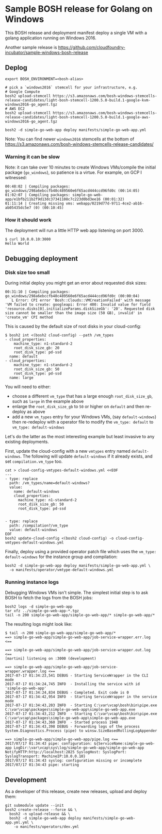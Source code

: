 # Sample BOSH release for Golang on Windows

This BOSH release and deployment manifest deploy a single VM with a golang application running on Windows 2016.

Another sample release is https://github.com/cloudfoundry-incubator/sample-windows-bosh-release

## Deplog

```
export BOSH_ENVIRONMENT=<bosh-alias>

# pick a `windows2016` stemcell for your infrastructure, e.g.
# Google Compute
bosh2 upload-stemcell https://s3.amazonaws.com/bosh-windows-stemcells-release-candidates/light-bosh-stemcell-1200.5.0-build.1-google-kvm-windows2016-go_agent.tgz
# AWS EC2
bosh2 upload-stemcell https://s3.amazonaws.com/bosh-windows-stemcells-release-candidates/light-bosh-stemcell-1200.5.0-build.1-google-aws-windows2016-go_agent.tgz

bosh2 -d simple-go-web-app deploy manifests/simple-go-web-app.yml
```

Note: You can find newer `windows2016` stemcells at the bottom of https://s3.amazonaws.com/bosh-windows-stemcells-release-candidates/

### Warning it can be slow

Note: it can take over 10 minutes to create Windows VMs/compile the initial package (`go_windows`), so patience is a virtue. For example, on GCP I witnessed:

```
00:48:02 | Compiling packages: go_windows/298a6ebccfb40c489560e6f65acd444ccd96fd0c (00:14:05)
01:02:07 | Compiling packages: simple-go-web-app/e1bfb211b2f9d13dc37341108c7c223d0bd3ee16 (00:01:32)
01:11:14 | Creating missing vms: webapp/0219d77d-9711-4ce2-ab16-ab05435dc5e7 (0) (00:10:45)
```


### How it should work

The deployment will run a little HTTP web app listening on port 3000.

```
$ curl 10.0.0.10:3000
Hello World
```

## Debugging deployment

### Disk size too small

During initial deploy you might get an error about requested disk sizes:

```
00:31:10 | Compiling packages: go_windows/298a6ebccfb40c489560e6f65acd444ccd96fd0c (00:00:04)
   L Error: CPI error 'Bosh::Clouds::VMCreationFailed' with message 'VM failed to create: googleapi: Error 400: Invalid value for field 'resource.disks[0].initializeParams.diskSizeGb': '20'. Requested disk size cannot be smaller than the image size (50 GB), invalid' in 'create_vm' CPI method
```

This is caused by the default size of root disks in your cloud-config:

```
$ bosh2 int <(bosh2 cloud-config) --path /vm_types
- cloud_properties:
    machine_type: n1-standard-2
    root_disk_size_gb: 20
    root_disk_type: pd-ssd
  name: default
- cloud_properties:
    machine_type: n1-standard-2
    root_disk_size_gb: 50
    root_disk_type: pd-ssd
  name: large
```

You will need to either:

* choose a different `vm_type` that has a large enough `root_disk_size_gb`, such as `large` in the example above
* enlarge the `root_disk_size_gb` to `50` or higher on `default` and then re-deploy as above
* add a new `vm_types` entry for your Windows VMs, (say `default-windows`) then re-redeploy with a operator file to modify the `vm_type: default` to `vm_type: default-windows`

Let's do the latter as the most interesting example but least invasive to any existing deployments.

First, update the cloud-config with a new `vmtypes` entry named `default-windows`. The following will update `default-windows` if it already exists, and set `compilation.vm_type` too.

```
cat > cloud-config-vmtypes-default-windows.yml <<EOF
---
- type: replace
  path: /vm_types/name=default-windows?
  value:
    name: default-windows
    cloud_properties:
      machine_type: n1-standard-2
      root_disk_size_gb: 50
      root_disk_type: pd-ssd


- type: replace
  path: /compilation?/vm_type
  value: default-windows
EOF
bosh2 update-cloud-config <(bosh2 cloud-config) -o cloud-config-vmtypes-default-windows.yml
```

Finally, deploy using a provided operator patch file which uses the `vm_type: default-windows` for the instance group and compilation:

```
bosh2 -d simple-go-web-app deploy manifests/simple-go-web-app.yml \
  -o manifests/operator/vmtype-default-windows.yml
```

### Running instance logs

Debugging Windows VMs isn't simple. The simplest initial step is to ask BOSH to fetch the logs from the BOSH jobs:

```
bosh2 logs -d simple-go-web-app
tar xfz ../simple-go-web-app-*.tgz
tail -n 200 simple-go-web-app/simple-go-web-app/* simple-go-web-app/*
```

The resulting logs might look like:

```
$ tail -n 200 simple-go-web-app/simple-go-web-app/*
==> simple-go-web-app/simple-go-web-app/job-service-wrapper.err.log <==

==> simple-go-web-app/simple-go-web-app/job-service-wrapper.out.log <==
[martini] listening on :3000 (development)

==> simple-go-web-app/simple-go-web-app/job-service-wrapper.wrapper.log <==
2017-07-17 01:34:23,541 DEBUG - Starting ServiceWrapper in the CLI mode
2017-07-17 01:34:24,745 INFO  - Installing the service with id 'simple-go-web-app'
2017-07-17 01:34:24,834 DEBUG - Completed. Exit code is 0
2017-07-17 01:34:42,954 INFO  - Starting ServiceWrapper in the service mode
2017-07-17 01:34:43,203 INFO  - Starting C:\var\vcap\bosh\bin\pipe.exe  C:\var\vcap\packages\simple-go-web-app\simple-go-web-app.exe
2017-07-17 01:34:43,212 INFO  - Starting C:\var\vcap\bosh\bin\pipe.exe  C:\var\vcap\packages\simple-go-web-app\simple-go-web-app.exe
2017-07-17 01:34:43,360 INFO  - Started process 1948
2017-07-17 01:34:43,398 DEBUG - Forwarding logs of the process System.Diagnostics.Process (pipe) to winsw.SizeBasedRollingLogAppender

==> simple-go-web-app/simple-go-web-app/pipe.log <==
2017/07/17 01:34:43 pipe: configuration: &{ServiceName:simple-go-web-app LogDir:\var\vcap\sys\log/simple-go-web-app/simple-go-web-app NotifyHTTP:http://localhost:2825 SyslogHost: SyslogPort: SyslogTransport: MachineIP:10.0.0.10}
2017/07/17 01:34:43 syslog: configuration missing or incomplete
2017/07/17 01:34:43 pipe: starting
```

## Development

As a developer of this release, create new releases, upload and deploy them:

```
git submodule update --init
bosh2 create-release --force && \
  bosh2 -n upload-release && \
  bosh2 -d simple-go-web-app deploy manifests/simple-go-web-app.yml.yml \
    -o manifests/operators/dev.yml
```
